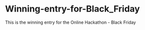 # Winning-entry-for-Black_Friday
This is the winning entry for the Online Hackathon - Black Friday



